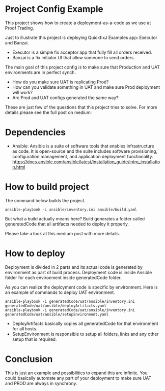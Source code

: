 # Project Config Example

This project shows how to create a deployment-as-a-code as we use at Proof Trading.

Just to illustrate this project is deploying QuickfixJ Examples app: Executor and Banzai.
- Executor is a simple fix acceptor app that fully fill all orders received.
- Banzai is a fix initiator UI that allow someone to send orders. 

The main goal of this project config is to make sure that Production and UAT environments are in perfect synch.
- How do you make sure UAT is replicating Prod?
- How can you validate something in UAT and make sure Prod deployment will work?
- Are Prod and UAT configs generated the same way?

These are just few of the questions that this project tries to solve.
For more details please see the full post on medium: 

# Dependencies

- Ansible: Ansible is a suite of software tools that enables infrastructure as code. It is open-source and the suite includes software provisioning, configuration management, and application deployment functionality. 
https://docs.ansible.com/ansible/latest/installation_guide/intro_installation.html

# How to build project

The command below builds the project.
```
ansible-playbook -i ansible/inventory.ini ansible/build.yaml
```
But what a build actually means here?
Build generates a folder called generatedCode that all artifacts needed to deploy it properly.

Please take a look at this medium post with more details.

# How to deploy

Deployment is divided in 2 parts and its actual code is generated by environment as part of build process.
Deployment code is inside Ansible folder for each environment inside generatedCode folder.

As you can realize the deployment code is specific by environment.
Here is an example of commands to deploy UAT environment.

```
ansible-playbook -i generatedCode/uat/ansible/inventory.ini generatedCode/uat/ansible/deployArtifacts.yaml
ansible-playbook -i generatedCode/uat/ansible/inventory.ini generatedCode/uat/ansible/setupEnvironment.yaml
```

- DeployArtifacts basically copies all generatedCode for that environment for all hosts.
- SetupEnvironment is responsible to setup all folders, links and any other setup that is required.

# Conclusion

This is just an example and possibilities to expand this are infinite.
You could basically automate any part of your deployment to make sure UAT and PROD are always in synchrony.